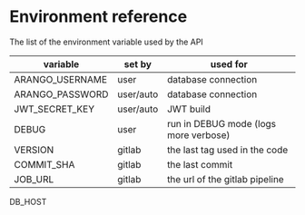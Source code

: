 # Environment reference

The list of the environment variable  used by the API

| variable        | set by    | used for                              |
|-----------------|-----------|---------------------------------------|
| ARANGO_USERNAME | user      | database connection                   |
| ARANGO_PASSWORD | user/auto | database connection                   |
| JWT_SECRET_KEY  | user/auto | JWT build                             |
| DEBUG           | user      | run in DEBUG mode (logs more verbose) |
| VERSION         | gitlab    | the last tag used in the code         |
| COMMIT_SHA      | gitlab    | the last commit                       |
| JOB_URL         | gitlab    | the url of the gitlab pipeline        |

DB_HOST
